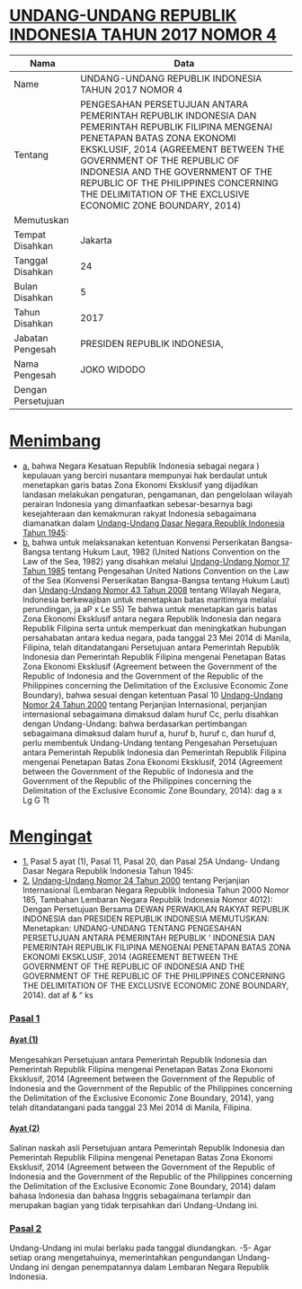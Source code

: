 # [UNDANG-UNDANG REPUBLIK INDONESIA TAHUN 2017 NOMOR 4](http://example.org/legal/peraturan/uu/2017/4)

| Nama | Data |
| ------ | ----- |
|Name|UNDANG-UNDANG REPUBLIK INDONESIA TAHUN 2017 NOMOR 4|
|Tentang| PENGESAHAN PERSETUJUAN ANTARA PEMERINTAH REPUBLIK INDONESIA DAN PEMERINTAH REPUBLIK FILIPINA MENGENAI PENETAPAN BATAS ZONA EKONOMI EKSKLUSIF, 2014 (AGREEMENT BETWEEN THE GOVERNMENT OF THE REPUBLIC OF INDONESIA AND THE GOVERNMENT OF THE REPUBLIC OF THE PHILIPPINES CONCERNING THE DELIMITATION OF THE EXCLUSIVE ECONOMIC ZONE BOUNDARY, 2014)|
|Memutuskan||
|Tempat Disahkan|Jakarta|
|Tanggal Disahkan|24|
|Bulan Disahkan|5|
|Tahun Disahkan|2017|
|Jabatan Pengesah|PRESIDEN REPUBLIK INDONESIA,|
|Nama Pengesah|JOKO WIDODO|
|Dengan Persetujuan||
# [Menimbang](http://example.org/legal/peraturan/uu/2017/4/menimbang)

* [a.](http://example.org/legal/peraturan/uu/2017/4/menimbang/huruf/a) bahwa Negara Kesatuan Republik Indonesia sebagai negara ) kepulauan yang berciri nusantara mempunyai hak berdaulat untuk menetapkan garis batas Zona Ekonomi Eksklusif yang dijadikan landasan melakukan pengaturan, pengamanan, dan pengelolaan wilayah perairan Indonesia yang dimanfaatkan sebesar-besarnya bagi kesejahteraan dan kemakmuran rakyat Indonesia sebagaimana diamanatkan dalam [Undang-Undang Dasar Negara Republik Indonesia Tahun 1945](http://example.org/legal/peraturan/uu):
* [b.](http://example.org/legal/peraturan/uu/2017/4/menimbang/huruf/b) bahwa untuk melaksanakan ketentuan Konvensi Perserikatan Bangsa-Bangsa tentang Hukum Laut, 1982 (United Nations Convention on the Law of the Sea, 1982) yang disahkan melalui [Undang-Undang Nomor 17 Tahun 1985](http://example.org/legal/peraturan/uu/1985/17) tentang Pengesahan United Nations Convention on the Law of the Sea (Konvensi Perserikatan Bangsa-Bangsa tentang Hukum Laut) dan [Undang-Undang Nomor 43 Tahun 2008](http://example.org/legal/peraturan/uu/2008/43) tentang Wilayah Negara, Indonesia berkewajiban untuk menetapkan batas maritimnya melalui perundingan, ja aP x Le S5) Te bahwa untuk menetapkan garis batas Zona Ekonomi Eksklusif antara negara Republik Indonesia dan negara Republik Filipina serta untuk memperkuat dan meningkatkan hubungan persahabatan antara kedua negara, pada tanggal 23 Mei 2014 di Manila, Filipina, telah ditandatangani Persetujuan antara Pemerintah Republik Indonesia dan Pemerintah Republik Filipina mengenai Penetapan Batas Zona Ekonomi Eksklusif (Agreement between the Government of the Republic of Indonesia and the Government of the Republic of the Philippines concerning the Delimitation of the Exclusive Economic Zone Boundary), bahwa sesuai dengan ketentuan Pasal 10 [Undang-Undang Nomor 24 Tahun 2000](http://example.org/legal/peraturan/uu/2000/24) tentang Perjanjian Internasional, perjanjian internasional sebagaimana dimaksud dalam huruf Cc, perlu disahkan dengan Undang-Undang: bahwa berdasarkan pertimbangan sebagaimana dimaksud dalam huruf a, huruf b, huruf c, dan huruf d, perlu membentuk Undang-Undang tentang Pengesahan Persetujuan antara Pemerintah Republik Indonesia dan Pemerintah Republik Filipina mengenai Penetapan Batas Zona Ekonomi Eksklusif, 2014 (Agreement between the Government of the Republic of Indonesia and the Government of the Republic of the Philippines concerning the Delimitation of the Exclusive Economic Zone Boundary, 2014): dag a x Lg G Tt
# [Mengingat](http://example.org/legal/peraturan/uu/2017/4/mengingat)

* [1.](http://example.org/legal/peraturan/uu/2017/4/mengingat/huruf/0001) Pasal 5 ayat (1), Pasal 11, Pasal 20, dan Pasal 25A Undang- Undang Dasar Negara Republik Indonesia Tahun 1945:
* [2.](http://example.org/legal/peraturan/uu/2017/4/mengingat/huruf/0002) [Undang-Undang Nomor 24 Tahun 2000](http://example.org/legal/peraturan/uu/2000/24) tentang Perjanjian Internasional (Lembaran Negara Republik Indonesia Tahun 2000 Nomor 185, Tambahan Lembaran Negara Republik Indonesia Nomor 4012): Dengan Persetujuan Bersama DEWAN PERWAKILAN RAKYAT REPUBLIK INDONESIA dan PRESIDEN REPUBLIK INDONESIA MEMUTUSKAN: Menetapkan: UNDANG-UNDANG TENTANG PENGESAHAN PERSETUJUAN ANTARA PEMERINTAH REPUBLIK ' INDONESIA DAN PEMERINTAH REPUBLIK FILIPINA MENGENAI PENETAPAN BATAS ZONA EKONOMI EKSKLUSIF, 2014 (AGREEMENT BETWEEN THE GOVERNMENT OF THE REPUBLIC OF INDONESIA AND THE GOVERNMENT OF THE REPUBLIC OF THE PHILIPPINES CONCERNING THE DELIMITATION OF THE EXCLUSIVE ECONOMIC ZONE BOUNDARY, 2014). dat af & “ ks

### [Pasal 1](http://example.org/legal/peraturan/uu/2017/4/pasal/0001)

#### [Ayat (1)](http://example.org/legal/peraturan/uu/2017/4/pasal/0001/versi/20170524/ayat/0001)
Mengesahkan Persetujuan antara Pemerintah Republik Indonesia dan Pemerintah Republik Filipina mengenai Penetapan Batas Zona Ekonomi Eksklusif, 2014 (Agreement between the Government of the Republic of Indonesia and the Government of the Republic of the Philippines concerning the Delimitation of the Exclusive Economic Zone Boundary, 2014), yang telah ditandatangani pada tanggal 23 Mei 2014 di Manila, Filipina.

#### [Ayat (2)](http://example.org/legal/peraturan/uu/2017/4/pasal/0001/versi/20170524/ayat/0002)
Salinan naskah asli Persetujuan antara Pemerintah Republik Indonesia dan Pemerintah Republik Filipina mengenai Penetapan Batas Zona Ekonomi Eksklusif, 2014 (Agreement between the Government of the Republic of Indonesia and the Government of the Republic of the Philippines concerning the Delimitation of the Exclusive Economic Zone Boundary, 2014) dalam bahasa Indonesia dan bahasa Inggris sebagaimana terlampir dan merupakan bagian yang tidak terpisahkan dari Undang-Undang ini.


### [Pasal 2](http://example.org/legal/peraturan/uu/2017/4/pasal/0002)
Undang-Undang ini mulai berlaku pada tanggal diundangkan. -5- Agar setiap orang mengetahuinya, memerintahkan pengundangan Undang-Undang ini dengan penempatannya dalam Lembaran Negara Republik Indonesia.
